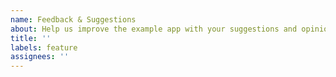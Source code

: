 ```yaml
---
name: Feedback & Suggestions
about: Help us improve the example app with your suggestions and opinions
title: ''
labels: feature
assignees: ''
---
```


